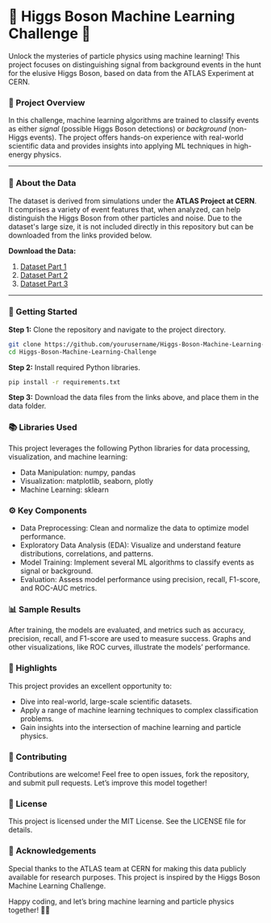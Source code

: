 # 🌌 Higgs Boson Machine Learning Challenge 🌌

Unlock the mysteries of particle physics using machine learning! This project focuses on distinguishing signal from background events in the hunt for the elusive Higgs Boson, based on data from the ATLAS Experiment at CERN.

### 🌟 Project Overview
In this challenge, machine learning algorithms are trained to classify events as either *signal* (possible Higgs Boson detections) or *background* (non-Higgs events). The project offers hands-on experience with real-world scientific data and provides insights into applying ML techniques in high-energy physics.

---

### 🔬 About the Data

The dataset is derived from simulations under the **ATLAS Project at CERN**. It comprises a variety of event features that, when analyzed, can help distinguish the Higgs Boson from other particles and noise. Due to the dataset's large size, it is not included directly in this repository but can be downloaded from the links provided below.

**Download the Data:**

1. [Dataset Part 1](https://71e9c060-1478-4f85-91bf-9f17c1cbb363.usrfiles.com/ugd/71e9c0_0d3a85c481ad4e7397627de92743d11d.csv)
2. [Dataset Part 2](https://71e9c060-1478-4f85-91bf-9f17c1cbb363.usrfiles.com/ugd/71e9c0_16a75379465a4a168be7cf71e2e8145a.csv )
3. [Dataset Part 3](https://71e9c060-1478-4f85-91bf-9f17c1cbb363.usrfiles.com/ugd/71e9c0_df53ebd965f949399511db6d73387af7.csv )

---

### 🚀 Getting Started

**Step 1:** Clone the repository and navigate to the project directory.

```bash
git clone https://github.com/yourusername/Higgs-Boson-Machine-Learning-Challenge.git
cd Higgs-Boson-Machine-Learning-Challenge
```

**Step 2:** Install required Python libraries.

```bash
pip install -r requirements.txt
```

**Step 3:** Download the data files from the links above, and place them in the data folder.


### 📚 Libraries Used
This project leverages the following Python libraries for data processing, visualization, and machine learning:

- Data Manipulation: numpy, pandas
- Visualization: matplotlib, seaborn, plotly
- Machine Learning: sklearn


### ⚙️ Key Components
- Data Preprocessing: Clean and normalize the data to optimize model performance.
- Exploratory Data Analysis (EDA): Visualize and understand feature distributions, correlations, and patterns.
- Model Training: Implement several ML algorithms to classify events as signal or background.
- Evaluation: Assess model performance using precision, recall, F1-score, and ROC-AUC metrics.




### 📊 Sample Results
After training, the models are evaluated, and metrics such as accuracy, precision, recall, and F1-score are used to measure success. Graphs and other visualizations, like ROC curves, illustrate the models’ performance.

### 🎉 Highlights
This project provides an excellent opportunity to:

- Dive into real-world, large-scale scientific datasets.
- Apply a range of machine learning techniques to complex classification problems.
- Gain insights into the intersection of machine learning and particle physics.


### 🤝 Contributing
Contributions are welcome! Feel free to open issues, fork the repository, and submit pull requests. Let’s improve this model together!

### 📄 License
This project is licensed under the MIT License. See the LICENSE file for details.

### 🙌 Acknowledgements
Special thanks to the ATLAS team at CERN for making this data publicly available for research purposes. This project is inspired by the Higgs Boson Machine Learning Challenge.

Happy coding, and let’s bring machine learning and particle physics together! 🌌💥
